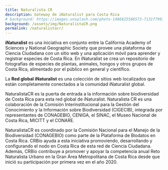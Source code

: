 ```yaml
---
title: Naturalista CR
description: Gateway de iNaturalist para Costa Rica
# background: https://images.unsplash.com/photo-1486825586573-7131f7991bdd?auto=format&w=2000
background: /assets/img/NaturalistaCR.png 
permalink: /naturalistacr/
---
```


**iNaturalist** es una iniciativa en conjunto entre la California Academy of Sciences y National Geographic Society que provee una plataforma de Ciencia Ciudadana con un sitio web y una aplicación móvil para aprender y registrar especies de Costa Rica.  En iNaturalist se crea un repositorio de fotografías de especies de plantas, animales, hongos y otros grupos de Costa Rica, alimentado por el público en general y científico.  

La **Red global iNaturalist** es una colección de sitios web localizados que están completamente conectados a la comunidad iNaturalist global.

NaturalistaCR es la puerta de entrada a la información sobre biodiversidad de Costa Rica para esta red global de iNaturalist.  Naturalista CR es una colaboración de la Comisión Interinstitucional para la Gestión del Conocimiento y la Información sobre Biodiversidad (CIGECIB), integrada por representantes de CONAGEBIO, CENIGA, el SINAC, el Museo Nacional de Costa Rica, MICITT y el CONARE.  

NaturalistaCR es coordinado por la Comisión Nacional para el Manejo de la Biodiversidad (CONAGEBIO) como parte de la Plataforma de Biodatos en Costa Rica.  CRBio ayuda a esta iniciativa promoviendo, desarrollando y configurando el nodo en Costa Rica de esta red de Ciencia Ciudadana.  Además, CRBio contribuye a promover y apoyar la competencia anual Reto Naturalista Urbano en la Gran Área Metropolitana de Costa Rica desde que inició su participación por primera vez en el año 2020.

 

 


